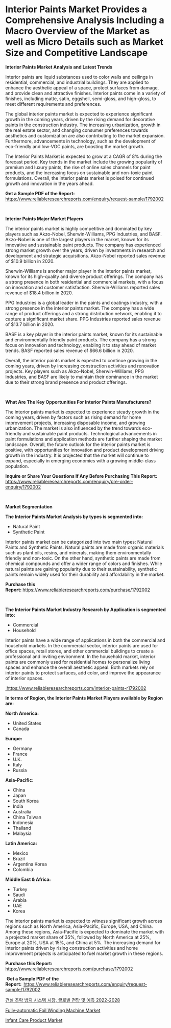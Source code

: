 <p><h1>Interior Paints Market Provides a Comprehensive Analysis Including a Macro Overview of the Market as well as Micro Details such as Market Size and Competitive Landscape</h1></p><p><strong>Interior Paints Market Analysis and Latest Trends</strong></p>
<p><p>Interior paints are liquid substances used to color walls and ceilings in residential, commercial, and industrial buildings. They are applied to enhance the aesthetic appeal of a space, protect surfaces from damage, and provide clean and attractive finishes. Interior paints come in a variety of finishes, including matte, satin, eggshell, semi-gloss, and high-gloss, to meet different requirements and preferences.</p><p>The global interior paints market is expected to experience significant growth in the coming years, driven by the rising demand for decorative paints in the construction industry. The increasing urbanization, growth in the real estate sector, and changing consumer preferences towards aesthetics and customization are also contributing to the market expansion. Furthermore, advancements in technology, such as the development of eco-friendly and low-VOC paints, are boosting the market growth.</p><p>The Interior Paints Market is expected to grow at a CAGR of 8% during the forecast period. Key trends in the market include the growing popularity of premium and luxury paints, the rise of online sales channels for paint products, and the increasing focus on sustainable and non-toxic paint formulations. Overall, the interior paints market is poised for continued growth and innovation in the years ahead.</p></p>
<p><strong>Get a Sample PDF of the Report:&nbsp;</strong> <a href="https://www.reliableresearchreports.com/enquiry/request-sample/1792002">https://www.reliableresearchreports.com/enquiry/request-sample/1792002</a></p>
<p>&nbsp;</p>
<p><strong>Interior Paints Major Market Players</strong></p>
<p><p>The interior paints market is highly competitive and dominated by key players such as Akzo-Nobel, Sherwin-Williams, PPG Industries, and BASF. Akzo-Nobel is one of the largest players in the market, known for its innovative and sustainable paint products. The company has experienced strong market growth over the years, driven by investments in research and development and strategic acquisitions. Akzo-Nobel reported sales revenue of $10.9 billion in 2020.</p><p>Sherwin-Williams is another major player in the interior paints market, known for its high-quality and diverse product offerings. The company has a strong presence in both residential and commercial markets, with a focus on innovation and customer satisfaction. Sherwin-Williams reported sales revenue of $18.4 billion in 2020.</p><p>PPG Industries is a global leader in the paints and coatings industry, with a strong presence in the interior paints market. The company has a wide range of product offerings and a strong distribution network, enabling it to capture a significant market share. PPG Industries reported sales revenue of $13.7 billion in 2020.</p><p>BASF is a key player in the interior paints market, known for its sustainable and environmentally friendly paint products. The company has a strong focus on innovation and technology, enabling it to stay ahead of market trends. BASF reported sales revenue of $66.6 billion in 2020.</p><p>Overall, the interior paints market is expected to continue growing in the coming years, driven by increasing construction activities and renovation projects. Key players such as Akzo-Nobel, Sherwin-Williams, PPG Industries, and BASF are likely to maintain their dominance in the market due to their strong brand presence and product offerings.</p></p>
<p>&nbsp;</p>
<p><strong>What Are The Key Opportunities For Interior Paints Manufacturers?</strong></p>
<p><p>The interior paints market is expected to experience steady growth in the coming years, driven by factors such as rising demand for home improvement projects, increasing disposable income, and growing urbanization. The market is also influenced by the trend towards eco-friendly and sustainable paint products. Technological advancements in paint formulations and application methods are further shaping the market landscape. Overall, the future outlook for the interior paints market is positive, with opportunities for innovation and product development driving growth in the industry. It is projected that the market will continue to expand, especially in emerging economies with a growing middle-class population.</p></p>
<p><strong>Inquire or Share Your Questions If Any Before Purchasing This Report:</strong> <a href="https://www.reliableresearchreports.com/enquiry/pre-order-enquiry/1792002">https://www.reliableresearchreports.com/enquiry/pre-order-enquiry/1792002</a></p>
<p>&nbsp;</p>
<p><strong>Market Segmentation</strong></p>
<p><strong>The Interior Paints Market Analysis by types is segmented into:</strong></p>
<p><ul><li>Natural Paint</li><li>Synthetic Paint</li></ul></p>
<p><p>Interior paints market can be categorized into two main types: Natural Paints and Synthetic Paints. Natural paints are made from organic materials such as plant oils, resins, and minerals, making them environmentally friendly and non-toxic. On the other hand, synthetic paints are made from chemical compounds and offer a wider range of colors and finishes. While natural paints are gaining popularity due to their sustainability, synthetic paints remain widely used for their durability and affordability in the market.</p></p>
<p><strong>Purchase this Report:&nbsp;</strong><a href="https://www.reliableresearchreports.com/purchase/1792002">https://www.reliableresearchreports.com/purchase/1792002</a></p>
<p>&nbsp;</p>
<p><strong>The Interior Paints Market Industry Research by Application is segmented into:</strong></p>
<p><ul><li>Commercial</li><li>Household</li></ul></p>
<p><p>Interior paints have a wide range of applications in both the commercial and household markets. In the commercial sector, interior paints are used for office spaces, retail stores, and other commercial buildings to create a professional and inviting environment. In the household market, interior paints are commonly used for residential homes to personalize living spaces and enhance the overall aesthetic appeal. Both markets rely on interior paints to protect surfaces, add color, and improve the appearance of interior spaces.</p></p>
<p><a href="https://www.reliableresearchreports.com/interior-paints-r1792002">&nbsp;https://www.reliableresearchreports.com/interior-paints-r1792002</a></p>
<p><strong>In terms of Region, the Interior Paints Market Players available by Region are:</strong></p>
<p>
    <p> <strong> North America: </strong>
        <ul>
            <li>United States</li>
            <li>Canada</li>
        </ul>
        </p> 
    <p> <strong> Europe: </strong>
        <ul>
            <li>Germany</li>
            <li>France</li>
            <li>U.K.</li>
            <li>Italy</li>
            <li>Russia</li>
        </ul>
        </p> 
    <p> <strong> Asia-Pacific: </strong>
        <ul>
            <li>China</li>
            <li>Japan</li>
            <li>South Korea</li>
            <li>India</li>
            <li>Australia</li>
            <li>China Taiwan</li>
            <li>Indonesia</li>
            <li>Thailand</li>
            <li>Malaysia</li>
        </ul>
        </p> 
    <p> <strong> Latin America: </strong>
        <ul>
            <li>Mexico</li>
            <li>Brazil</li>
            <li>Argentina Korea</li>
            <li>Colombia</li>
        </ul>
        </p> 
    <p> <strong> Middle East & Africa: </strong>
        <ul>
            <li>Turkey</li>
            <li>Saudi</li>
            <li>Arabia</li>
            <li>UAE</li>
            <li>Korea</li>
        </ul>
    </p>
    </p>
<p><p>The interior paints market is expected to witness significant growth across regions such as North America, Asia-Pacific, Europe, USA, and China. Among these regions, Asia-Pacific is expected to dominate the market with a projected market share of 35%, followed by North America at 25%, Europe at 20%, USA at 15%, and China at 5%. The increasing demand for interior paints driven by rising construction activities and home improvement projects is anticipated to fuel market growth in these regions.</p></p>
<p><strong>Purchase this Report: </strong><a href="https://www.reliableresearchreports.com/purchase/1792002">https://www.reliableresearchreports.com/purchase/1792002</a></p>
<p>&nbsp;<strong>Get a Sample PDF of the Report:&nbsp;&nbsp;</strong><a href="https://www.reliableresearchreports.com/enquiry/request-sample/1792002">https://www.reliableresearchreports.com/enquiry/request-sample/1792002</a></p>
<p><strong></strong></p>
<p><p><a href="https://github.com/laholand/Market-Research-Report-List-4/blob/main/2872142130864.md">건설 추락 방지 시스템 시장, 글로벌 전망 및 예측 2022-2028</a></p><p><a href="https://issuu.com/reportprime-2/docs/fully-automatic-foil-winding-machine-market-size-2">Fully-automatic Foil Winding Machine Market</a></p><p><a href="https://github.com/changoleonlaverguenzanoexiste/Market-Research-Report-List-4/blob/main/infant-care-product-market.md">Infant Care Product Market</a></p></p>